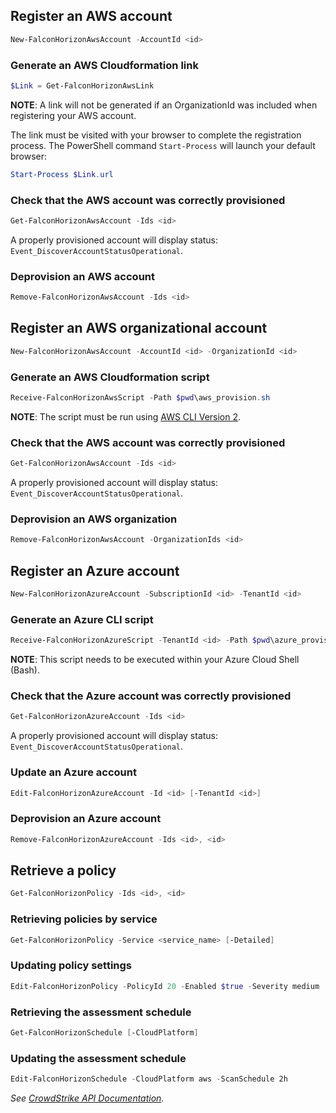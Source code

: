 ## Register an AWS account

```powershell
New-FalconHorizonAwsAccount -AccountId <id>
```

### Generate an AWS Cloudformation link

```powershell
$Link = Get-FalconHorizonAwsLink
```
**NOTE**: A link will not be generated if an OrganizationId was included when registering your AWS account.

The link must be visited with your browser to complete the registration process. The PowerShell command `Start-Process` will launch your default browser:

```powershell
Start-Process $Link.url
```

### Check that the AWS account was correctly provisioned

```powershell
Get-FalconHorizonAwsAccount -Ids <id>
```

A properly provisioned account will display status: `Event_DiscoverAccountStatusOperational`.

### Deprovision an AWS account

```powershell
Remove-FalconHorizonAwsAccount -Ids <id>
```

## Register an AWS organizational account

```powershell
New-FalconHorizonAwsAccount -AccountId <id> -OrganizationId <id>
```

### Generate an AWS Cloudformation script

```powershell
Receive-FalconHorizonAwsScript -Path $pwd\aws_provision.sh
```

**NOTE**: The script must be run using [AWS CLI Version 2](https://docs.aws.amazon.com/cli/latest/userguide/cli-chap-install.html).

### Check that the AWS account was correctly provisioned

```powershell
Get-FalconHorizonAwsAccount -Ids <id>
```

A properly provisioned account will display status: `Event_DiscoverAccountStatusOperational`.

### Deprovision an AWS organization

```powershell
Remove-FalconHorizonAwsAccount -OrganizationIds <id>
```

## Register an Azure account

```powershell
New-FalconHorizonAzureAccount -SubscriptionId <id> -TenantId <id>
```

### Generate an Azure CLI script

```powershell
Receive-FalconHorizonAzureScript -TenantId <id> -Path $pwd\azure_provision.sh
```

**NOTE**: This script needs to be executed within your Azure Cloud Shell (Bash).

### Check that the Azure account was correctly provisioned

```powershell
Get-FalconHorizonAzureAccount -Ids <id>
```

A properly provisioned account will display status: `Event_DiscoverAccountStatusOperational`.

### Update an Azure account

```powershell
Edit-FalconHorizonAzureAccount -Id <id> [-TenantId <id>]
```

### Deprovision an Azure account

```powershell
Remove-FalconHorizonAzureAccount -Ids <id>, <id>
```

## Retrieve a policy

```powershell
Get-FalconHorizonPolicy -Ids <id>, <id>
```

### Retrieving policies by service

```powershell
Get-FalconHorizonPolicy -Service <service_name> [-Detailed]
```

### Updating policy settings

```powershell
Edit-FalconHorizonPolicy -PolicyId 20 -Enabled $true -Severity medium
```

### Retrieving the assessment schedule

```powershell
Get-FalconHorizonSchedule [-CloudPlatform]
```

### Updating the assessment schedule

```powershell
Edit-FalconHorizonSchedule -CloudPlatform aws -ScanSchedule 2h
```

_See [CrowdStrike API Documentation](https://falcon.crowdstrike.com/support/documentation/137/falcon-horizon-apis)._
